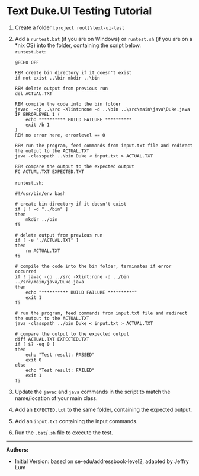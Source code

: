# Text Duke.UI Testing Tutorial

1. Create a folder `[project root]\text-ui-test`
1. Add a `runtest.bat` (if you are on Windows) or `runtest.sh` (if you are on a *nix OS) into the folder, containing the script below.<br>
  `runtest.bat`:
   ```
   @ECHO OFF
   
   REM create bin directory if it doesn't exist
   if not exist ..\bin mkdir ..\bin
   
   REM delete output from previous run
   del ACTUAL.TXT
   
   REM compile the code into the bin folder
   javac  -cp ..\src -Xlint:none -d ..\bin ..\src\main\java\Duke.java
   IF ERRORLEVEL 1 (
       echo ********** BUILD FAILURE **********
       exit /b 1
   )
   REM no error here, errorlevel == 0
   
   REM run the program, feed commands from input.txt file and redirect the output to the ACTUAL.TXT
   java -classpath ..\bin Duke < input.txt > ACTUAL.TXT
   
   REM compare the output to the expected output
   FC ACTUAL.TXT EXPECTED.TXT
   ```
   
   `runtest.sh`:
   ```shell
   #!/usr/bin/env bash
   
   # create bin directory if it doesn't exist
   if [ ! -d "../bin" ]
   then
       mkdir ../bin
   fi
   
   # delete output from previous run
   if [ -e "./ACTUAL.TXT" ]
   then
       rm ACTUAL.TXT
   fi
   
   # compile the code into the bin folder, terminates if error occurred
   if ! javac -cp ../src -Xlint:none -d ../bin ../src/main/java/Duke.java
   then
       echo "********** BUILD FAILURE **********"
       exit 1
   fi
   
   # run the program, feed commands from input.txt file and redirect the output to the ACTUAL.TXT
   java -classpath ../bin Duke < input.txt > ACTUAL.TXT
   
   # compare the output to the expected output
   diff ACTUAL.TXT EXPECTED.TXT
   if [ $? -eq 0 ]
   then
       echo "Test result: PASSED"
       exit 0
   else
       echo "Test result: FAILED"
       exit 1
   fi
   ```
1. Update the `javac` and `java` commands in the script to match the name/location of your main class.
1. Add an `EXPECTED.txt` to the same folder, containing the expected output.
1. Add an `input.txt` containing the input commands.
1. Run the `.bat`/`.sh` file to execute the test.

--------------------------------------------------------------------------------
**Authors:**
* Initial Version: based on se-edu/addressbook-level2, adapted by Jeffry Lum
